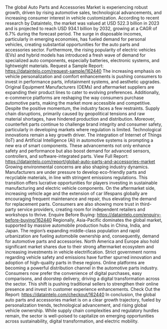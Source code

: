 The global Auto Parts and Accessories Market is experiencing robust growth, driven by rising automotive sales, technological advancements, and increasing consumer interest in vehicle customization. According to recent research by Dataintelo, the market was valued at USD 522.3 billion in 2023 and is projected to reach USD 934.1 billion by 2032, growing at a CAGR of 6.7% during the forecast period.
The surge in disposable incomes, particularly in emerging economies, has fueled demand for personal vehicles, creating substantial opportunities for the auto parts and accessories sector. Furthermore, the rising popularity of electric vehicles (EVs) and hybrid models has introduced a fresh wave of demand for specialized auto components, especially batteries, electronic systems, and lightweight materials.
Request a Sample Report: https://dataintelo.com/request-sample/162440
The increasing emphasis on vehicle personalization and comfort enhancements is pushing consumers to invest in performance parts, infotainment systems, and aesthetic upgrades. Original Equipment Manufacturers (OEMs) and aftermarket suppliers are expanding their product lines to cater to evolving preferences. Additionally, e-commerce platforms are reshaping the way consumers purchase automotive parts, making the market more accessible and competitive.
Despite the positive momentum, the industry faces a few restraints. Supply chain disruptions, primarily caused by geopolitical tensions and raw material shortages, have hindered production and distribution. Moreover, counterfeit parts continue to challenge brand integrity and consumer safety, particularly in developing markets where regulation is limited.
Technological innovations remain a key growth driver. The integration of Internet of Things (IoT) and Artificial Intelligence (AI) in automotive systems is prompting a new era of smart components. These advancements not only enhance safety and performance but also boost demand for advanced sensors, controllers, and software-integrated parts.
View Full Report: https://dataintelo.com/report/global-auto-parts-and-accessories-market
Growing environmental concerns are also shaping industry dynamics. Manufacturers are under pressure to develop eco-friendly parts and recyclable materials, in line with stringent emissions regulations. This transition offers lucrative opportunities for players investing in sustainable manufacturing and electric vehicle components.
On the aftermarket side, increasing vehicle age and the extension of car lifespans globally are encouraging frequent maintenance and repair, thus elevating the demand for replacement parts. Consumers are also showing more trust in third-party service providers, creating room for independent retailers and workshops to thrive.
Enquire Before Buying: https://dataintelo.com/enquiry-before-buying/162440
Regionally, Asia-Pacific dominates the global market, supported by massive automobile production hubs in China, India, and Japan. The region’s expanding middle-class population and rapid urbanization are fueling automobile ownership and, consequently, demand for automotive parts and accessories.
North America and Europe also hold significant market shares due to their strong aftermarket ecosystem and increasing investments in vehicle electrification. Strict government norms regarding vehicle safety and emissions have further spurred innovation and adoption of high-quality parts in these regions.
Online platforms are becoming a powerful distribution channel in the automotive parts industry. Consumers now prefer the convenience of digital purchases, easy comparisons, and doorstep delivery, driving a digital transformation across the sector. This shift is pushing traditional sellers to strengthen their online presence and invest in customer experience enhancements.
Check Out the Report: https://dataintelo.com/checkout/162440
In conclusion, the global auto parts and accessories market is on a clear growth trajectory, fueled by personalization trends, technological advancement, and rising global vehicle ownership. While supply chain complexities and regulatory hurdles remain, the sector is well-poised to capitalize on emerging opportunities across sustainability, digital transformation, and electric mobility.
